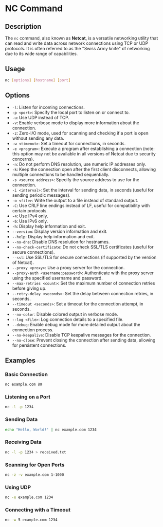 # NC Command

## Description
The `nc` command, also known as **Netcat**, is a versatile networking utility that can read and write data across network connections using TCP or UDP protocols. It is often referred to as the "Swiss Army knife" of networking due to its wide range of capabilities.

## Usage
```bash
nc [options] [hostname] [port]
```
## Options
- `-l`: Listen for incoming connections.
- `-p <port>`: Specify the local port to listen on or connect to.
- `-u`: Use UDP instead of TCP.
- `-v`: Enable verbose mode to display more information about the connection.
- `-z`: Zero-I/O mode, used for scanning and checking if a port is open without sending any data.
- `-w <timeout>`: Set a timeout for connections, in seconds.
- `-e <program>`: Execute a program after establishing a connection (note: this option may not be available in all versions of Netcat due to security concerns).
- `-n`: Do not perform DNS resolution, use numeric IP addresses only.
- `-k`: Keep the connection open after the first client disconnects, allowing multiple connections to be handled sequentially.
- `-s <source address>`: Specify the source address to use for the connection.
- `-i <interval>`: Set the interval for sending data, in seconds (useful for sending periodic messages).
- `-o <file>`: Write the output to a file instead of standard output.
- `-C`: Use CRLF line endings instead of LF, useful for compatibility with certain protocols.
- `-4`: Use IPv4 only.
- `-6`: Use IPv6 only.
- `-h`: Display help information and exit.
- `--version`: Display version information and exit.
- `--help`: Display help information and exit.
- `--no-dns`: Disable DNS resolution for hostnames.
- `--no-check-certificate`: Do not check SSL/TLS certificates (useful for secure connections).
- `--ssl`: Use SSL/TLS for secure connections (if supported by the version of Netcat).
- `--proxy <proxy>`: Use a proxy server for the connection.
- `--proxy-auth <username:password>`: Authenticate with the proxy server using the specified username and password.
- `--max-retries <count>`: Set the maximum number of connection retries before giving up.
- `--retry-delay <seconds>`: Set the delay between connection retries, in seconds.
- `--timeout <seconds>`: Set a timeout for the connection attempt, in seconds.
- `--no-color`: Disable colored output in verbose mode.
- `--log <file>`: Log connection details to a specified file.
- `--debug`: Enable debug mode for more detailed output about the connection process.
- `--no-keepalive`: Disable TCP keepalive messages for the connection.
- `--no-close`: Prevent closing the connection after sending data, allowing for persistent connections.

## Examples
### Basic Connection
```bash
nc example.com 80
```
### Listening on a Port
```bash 
nc -l -p 1234
```
### Sending Data
```bash
echo "Hello, World!" | nc example.com 1234
```
### Receiving Data
```bash
nc -l -p 1234 > received.txt
```
### Scanning for Open Ports
```bash
nc -z -v example.com 1-1000
```
### Using UDP
```bash
nc -u example.com 1234
```
### Connecting with a Timeout
```bash
nc -w 5 example.com 1234
```

